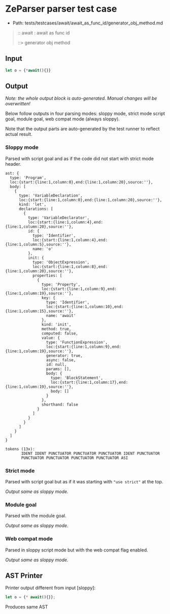 # ZeParser parser test case

- Path: tests/testcases/await/await_as_func_id/generator_obj_method.md

> :: await : await as func id
>
> ::> generator obj method

## Input

`````js
let o = {*await(){}}
`````

## Output

_Note: the whole output block is auto-generated. Manual changes will be overwritten!_

Below follow outputs in four parsing modes: sloppy mode, strict mode script goal, module goal, web compat mode (always sloppy).

Note that the output parts are auto-generated by the test runner to reflect actual result.

### Sloppy mode

Parsed with script goal and as if the code did not start with strict mode header.

`````
ast: {
  type: 'Program',
  loc:{start:{line:1,column:0},end:{line:1,column:20},source:''},
  body: [
    {
      type: 'VariableDeclaration',
      loc:{start:{line:1,column:0},end:{line:1,column:20},source:''},
      kind: 'let',
      declarations: [
        {
          type: 'VariableDeclarator',
          loc:{start:{line:1,column:4},end:{line:1,column:20},source:''},
          id: {
            type: 'Identifier',
            loc:{start:{line:1,column:4},end:{line:1,column:5},source:''},
            name: 'o'
          },
          init: {
            type: 'ObjectExpression',
            loc:{start:{line:1,column:8},end:{line:1,column:20},source:''},
            properties: [
              {
                type: 'Property',
                loc:{start:{line:1,column:9},end:{line:1,column:19},source:''},
                key: {
                  type: 'Identifier',
                  loc:{start:{line:1,column:10},end:{line:1,column:15},source:''},
                  name: 'await'
                },
                kind: 'init',
                method: true,
                computed: false,
                value: {
                  type: 'FunctionExpression',
                  loc:{start:{line:1,column:9},end:{line:1,column:19},source:''},
                  generator: true,
                  async: false,
                  id: null,
                  params: [],
                  body: {
                    type: 'BlockStatement',
                    loc:{start:{line:1,column:17},end:{line:1,column:19},source:''},
                    body: []
                  }
                },
                shorthand: false
              }
            ]
          }
        }
      ]
    }
  ]
}

tokens (13x):
       IDENT IDENT PUNCTUATOR PUNCTUATOR PUNCTUATOR IDENT PUNCTUATOR
       PUNCTUATOR PUNCTUATOR PUNCTUATOR PUNCTUATOR ASI
`````

### Strict mode

Parsed with script goal but as if it was starting with `"use strict"` at the top.

_Output same as sloppy mode._

### Module goal

Parsed with the module goal.

_Output same as sloppy mode._

### Web compat mode

Parsed in sloppy script mode but with the web compat flag enabled.

_Output same as sloppy mode._

## AST Printer

Printer output different from input [sloppy]:

````js
let o = {* await(){}};
````

Produces same AST
